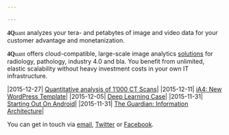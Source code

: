 ```yaml
---

---
```


<span style="font-family: 'Source Sans Pro'"><strong>4Q</strong>uant</span> analyzes your tera- and petabytes of image and video data for your customer advantage and monetanization.

<span style="font-family: 'Source Sans Pro'"><strong>4Q</strong>uant</span> offers cloud-compatible, large-scale image analytics [solutions](solutions.html) for radiology, pathology, industry 4.0 and bla. You benefit from unlimited, elastic scalability without heavy investment costs in your own IT infrastructure.

|<span style="font-size:14px">2015-12-27</span>|   [Quantitative analysis of 1’000 CT Scans](#blogpost)|
|<span style="font-size:14px">2015-12-11</span>|   [iA4: New WordPress Template](#blogpost)|
|<span style="font-size:14px">2015-12-05</span>|   [Deep Learning Case](#blogpost)|
|<span style="font-size:14px">2015-11-31</span>|   [Starting Out On Android](#blogpost)|
|<span style="font-size:14px">2015-11-31</span>|   [The Guardian: Information Architecture](#blogpost)|

You can get in touch via [email](), [Twitter]() or [Facebook]().

